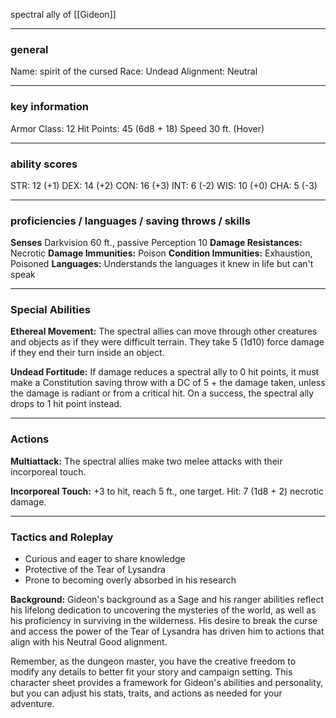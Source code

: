 spectral ally of [[Gideon]]

---

### general

Name: spirit of the cursed
Race: Undead
Alignment: Neutral

---

### key information

Armor Class: 12
Hit Points: 45 (6d8 + 18)
Speed 30 ft. (Hover)

---

### ability scores

STR: 12 (+1) 
DEX: 14 (+2)
CON: 16 (+3)
INT: 6 (-2)
WIS: 10 (+0)
CHA: 5 (-3)

---

### proficiencies / languages / saving throws / skills

**Senses** Darkvision 60 ft., passive Perception 10
**Damage Resistances:** Necrotic
**Damage Immunities:** Poison
**Condition Immunities:** Exhaustion, Poisoned
**Languages:** Understands the languages it knew in life but can't speak


---

### Special Abilities

**Ethereal Movement:** The spectral allies can move through other creatures and objects as if they were difficult terrain. They take 5 (1d10) force damage if they end their turn inside an object.

**Undead Fortitude:** If damage reduces a spectral ally to 0 hit points, it must make a Constitution saving throw with a DC of 5 + the damage taken, unless the damage is radiant or from a critical hit. On a success, the spectral ally drops to 1 hit point instead.

---

### Actions

**Multiattack:** The spectral allies make two melee attacks with their incorporeal touch.

**Incorporeal Touch:** +3 to hit, reach 5 ft., one target. Hit: 7 (1d8 + 2) necrotic damage.

---

### Tactics and Roleplay

- Curious and eager to share knowledge
- Protective of the Tear of Lysandra
- Prone to becoming overly absorbed in his research

**Background:** Gideon's background as a Sage and his ranger abilities reflect his lifelong dedication to uncovering the mysteries of the world, as well as his proficiency in surviving in the wilderness. His desire to break the curse and access the power of the Tear of Lysandra has driven him to actions that align with his Neutral Good alignment.

Remember, as the dungeon master, you have the creative freedom to modify any details to better fit your story and campaign setting. This character sheet provides a framework for Gideon's abilities and personality, but you can adjust his stats, traits, and actions as needed for your adventure.